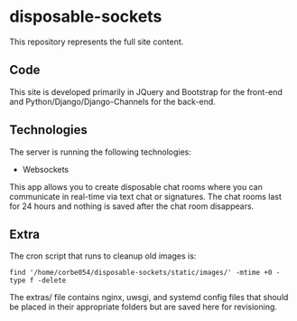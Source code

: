 # disposable-sockets

This repository represents the full site content.

## Code

This site is developed primarily in JQuery and Bootstrap for the front-end and Python/Django/Django-Channels for the back-end.

## Technologies

The server is running the following technologies:

- Websockets

This app allows you to create disposable chat rooms where you can communicate in real-time via text chat or signatures.  The chat rooms last for 24 hours and nothing is saved after the chat room disappears.

## Extra

The cron script that runs to cleanup old images is:

    find '/home/corbe054/disposable-sockets/static/images/' -mtime +0 -type f -delete

The extras/ file contains nginx, uwsgi, and systemd config files that should be placed in their appropriate folders but are saved here for revisioning.
